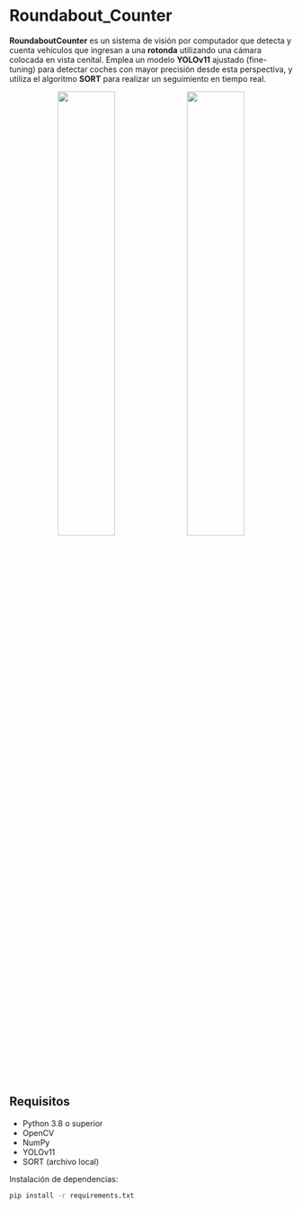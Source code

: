 # Roundabout_Counter

**RoundaboutCounter** es un sistema de visión por computador que detecta y cuenta vehículos que ingresan a una **rotonda** utilizando una cámara colocada en vista cenital. Emplea un modelo **YOLOv11** ajustado (fine-tuning) para detectar coches con mayor precisión desde esta perspectiva, y utiliza el algoritmo **SORT** para realizar un seguimiento en tiempo real.


<p align="center">
  <img src="https://github.com/user-attachments/assets/fe8b8a11-a19a-43e1-8dde-639528ce8f6d" width="45%" />
  <img src="https://github.com/user-attachments/assets/948bb12e-7e11-4da9-a09f-8d7b63a8d138" width="45%" />
</p>

## Requisitos

- Python 3.8 o superior
- OpenCV
- NumPy
- YOLOv11
- SORT (archivo local)

Instalación de dependencias:

```bash
pip install -r requirements.txt
